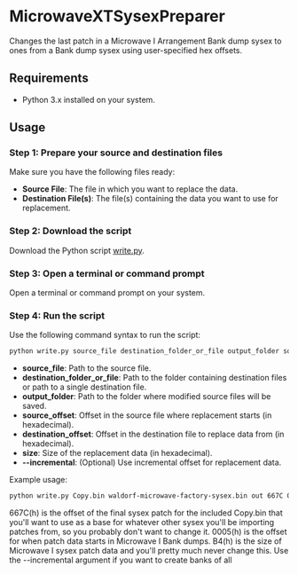 # MicrowaveXTSysexPreparer
Changes the last patch in a Microwave I Arrangement Bank dump sysex to ones from a Bank dump sysex using user-specified hex offsets.

## Requirements

- Python 3.x installed on your system.

## Usage

### Step 1: Prepare your source and destination files

Make sure you have the following files ready:

- **Source File**: The file in which you want to replace the data.
- **Destination File(s)**: The file(s) containing the data you want to use for replacement.

### Step 2: Download the script

Download the Python script [write.py](#).

### Step 3: Open a terminal or command prompt

Open a terminal or command prompt on your system.

### Step 4: Run the script

Use the following command syntax to run the script:

```bash
python write.py source_file destination_folder_or_file output_folder source_offset destination_offset size [--incremental]
```

- **source_file**: Path to the source file.
- **destination_folder_or_file**: Path to the folder containing destination files or path to a single destination file.
- **output_folder**: Path to the folder where modified source files will be saved.
- **source_offset**: Offset in the source file where replacement starts (in hexadecimal).
- **destination_offset**: Offset in the destination file to replace data from (in hexadecimal).
- **size**: Size of the replacement data (in hexadecimal).
- **--incremental**: (Optional) Use incremental offset for replacement data.

Example usage:

```bash
python write.py Copy.bin waldorf-microwave-factory-sysex.bin out 667C 0005 B4 --incremental
```
667C(h) is the offset of the final sysex patch for the included Copy.bin that you'll want to use as a base for whatever other sysex you'll be importing patches from, so you probably don't want to change it.
0005(h) is the offset for when patch data starts in Microwave I Bank dumps.
B4(h) is the size of Microwave I sysex patch data and you'll pretty much never change this.
Use the --incremental argument if you want to create banks of all 
